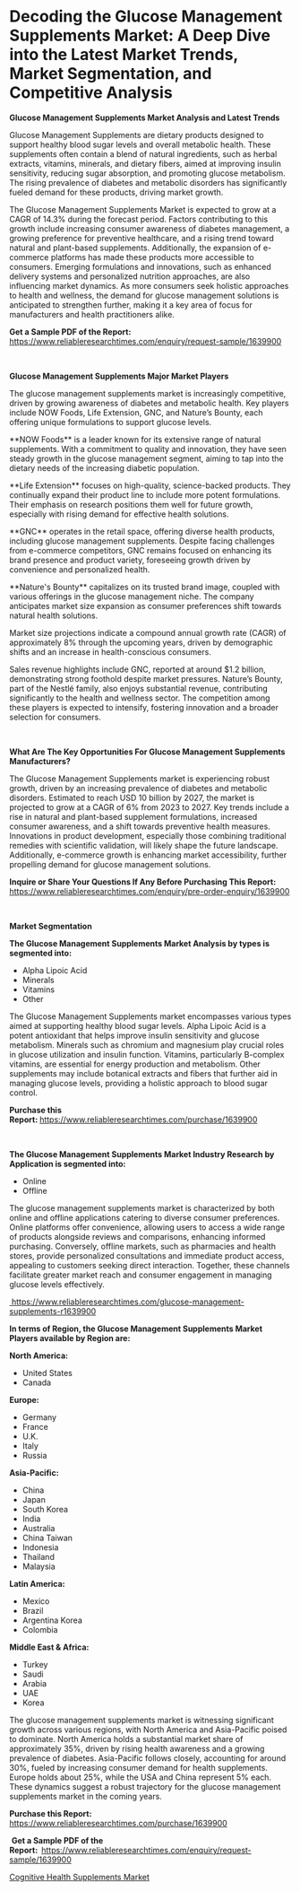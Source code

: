 <p><h1>Decoding the Glucose Management Supplements Market: A Deep Dive into the Latest Market Trends, Market Segmentation, and Competitive Analysis</h1></p><p><strong>Glucose Management Supplements Market Analysis and Latest Trends</strong></p>
<p><p>Glucose Management Supplements are dietary products designed to support healthy blood sugar levels and overall metabolic health. These supplements often contain a blend of natural ingredients, such as herbal extracts, vitamins, minerals, and dietary fibers, aimed at improving insulin sensitivity, reducing sugar absorption, and promoting glucose metabolism. The rising prevalence of diabetes and metabolic disorders has significantly fueled demand for these products, driving market growth.</p><p>The Glucose Management Supplements Market is expected to grow at a CAGR of 14.3% during the forecast period. Factors contributing to this growth include increasing consumer awareness of diabetes management, a growing preference for preventive healthcare, and a rising trend toward natural and plant-based supplements. Additionally, the expansion of e-commerce platforms has made these products more accessible to consumers. Emerging formulations and innovations, such as enhanced delivery systems and personalized nutrition approaches, are also influencing market dynamics. As more consumers seek holistic approaches to health and wellness, the demand for glucose management solutions is anticipated to strengthen further, making it a key area of focus for manufacturers and health practitioners alike.</p></p>
<p><strong>Get a Sample PDF of the Report:&nbsp;</strong> <a href="https://www.reliableresearchtimes.com/enquiry/request-sample/1639900?utm_campaign=2237&utm_medium=2&utm_source=Github&utm_content=ia&utm_term=04042025&utm_id=glucose-management-supplements">https://www.reliableresearchtimes.com/enquiry/request-sample/1639900</a></p>
<p>&nbsp;</p>
<p><strong>Glucose Management Supplements Major Market Players</strong></p>
<p><p>The glucose management supplements market is increasingly competitive, driven by growing awareness of diabetes and metabolic health. Key players include NOW Foods, Life Extension, GNC, and Nature’s Bounty, each offering unique formulations to support glucose levels.</p><p>**NOW Foods** is a leader known for its extensive range of natural supplements. With a commitment to quality and innovation, they have seen steady growth in the glucose management segment, aiming to tap into the dietary needs of the increasing diabetic population.</p><p>**Life Extension** focuses on high-quality, science-backed products. They continually expand their product line to include more potent formulations. Their emphasis on research positions them well for future growth, especially with rising demand for effective health solutions.</p><p>**GNC** operates in the retail space, offering diverse health products, including glucose management supplements. Despite facing challenges from e-commerce competitors, GNC remains focused on enhancing its brand presence and product variety, foreseeing growth driven by convenience and personalized health.</p><p>**Nature's Bounty** capitalizes on its trusted brand image, coupled with various offerings in the glucose management niche. The company anticipates market size expansion as consumer preferences shift towards natural health solutions.</p><p>Market size projections indicate a compound annual growth rate (CAGR) of approximately 8% through the upcoming years, driven by demographic shifts and an increase in health-conscious consumers. </p><p>Sales revenue highlights include GNC, reported at around $1.2 billion, demonstrating strong foothold despite market pressures. Nature’s Bounty, part of the Nestlé family, also enjoys substantial revenue, contributing significantly to the health and wellness sector. The competition among these players is expected to intensify, fostering innovation and a broader selection for consumers.</p></p>
<p>&nbsp;</p>
<p><strong>What Are The Key Opportunities For Glucose Management Supplements Manufacturers?</strong></p>
<p><p>The Glucose Management Supplements market is experiencing robust growth, driven by an increasing prevalence of diabetes and metabolic disorders. Estimated to reach USD 10 billion by 2027, the market is projected to grow at a CAGR of 6% from 2023 to 2027. Key trends include a rise in natural and plant-based supplement formulations, increased consumer awareness, and a shift towards preventive health measures. Innovations in product development, especially those combining traditional remedies with scientific validation, will likely shape the future landscape. Additionally, e-commerce growth is enhancing market accessibility, further propelling demand for glucose management solutions.</p></p>
<p><strong>Inquire or Share Your Questions If Any Before Purchasing This Report:</strong> <a href="https://www.reliableresearchtimes.com/enquiry/pre-order-enquiry/1639900?utm_campaign=2237&utm_medium=2&utm_source=Github&utm_content=ia&utm_term=04042025&utm_id=glucose-management-supplements">https://www.reliableresearchtimes.com/enquiry/pre-order-enquiry/1639900</a></p>
<p>&nbsp;</p>
<p><strong>Market Segmentation</strong></p>
<p><strong>The Glucose Management Supplements Market Analysis by types is segmented into:</strong></p>
<p><ul><li>Alpha Lipoic Acid</li><li>Minerals</li><li>Vitamins</li><li>Other</li></ul></p>
<p><p>The Glucose Management Supplements market encompasses various types aimed at supporting healthy blood sugar levels. Alpha Lipoic Acid is a potent antioxidant that helps improve insulin sensitivity and glucose metabolism. Minerals such as chromium and magnesium play crucial roles in glucose utilization and insulin function. Vitamins, particularly B-complex vitamins, are essential for energy production and metabolism. Other supplements may include botanical extracts and fibers that further aid in managing glucose levels, providing a holistic approach to blood sugar control.</p></p>
<p><strong>Purchase this Report:&nbsp;</strong><a href="https://www.reliableresearchtimes.com/purchase/1639900?utm_campaign=2237&utm_medium=2&utm_source=Github&utm_content=ia&utm_term=04042025&utm_id=glucose-management-supplements">https://www.reliableresearchtimes.com/purchase/1639900</a></p>
<p>&nbsp;</p>
<p><strong>The Glucose Management Supplements Market Industry Research by Application is segmented into:</strong></p>
<p><ul><li>Online</li><li>Offline</li></ul></p>
<p><p>The glucose management supplements market is characterized by both online and offline applications catering to diverse consumer preferences. Online platforms offer convenience, allowing users to access a wide range of products alongside reviews and comparisons, enhancing informed purchasing. Conversely, offline markets, such as pharmacies and health stores, provide personalized consultations and immediate product access, appealing to customers seeking direct interaction. Together, these channels facilitate greater market reach and consumer engagement in managing glucose levels effectively.</p></p>
<p><a href="https://www.reliableresearchtimes.com/glucose-management-supplements-r1639900?utm_campaign=2237&utm_medium=2&utm_source=Github&utm_content=ia&utm_term=04042025&utm_id=glucose-management-supplements">&nbsp;https://www.reliableresearchtimes.com/glucose-management-supplements-r1639900</a></p>
<p><strong>In terms of Region, the Glucose Management Supplements Market Players available by Region are:</strong></p>
<p>
    <p> <strong> North America: </strong>
        <ul>
            <li>United States</li>
            <li>Canada</li>
        </ul>
        </p> 
    <p> <strong> Europe: </strong>
        <ul>
            <li>Germany</li>
            <li>France</li>
            <li>U.K.</li>
            <li>Italy</li>
            <li>Russia</li>
        </ul>
        </p> 
    <p> <strong> Asia-Pacific: </strong>
        <ul>
            <li>China</li>
            <li>Japan</li>
            <li>South Korea</li>
            <li>India</li>
            <li>Australia</li>
            <li>China Taiwan</li>
            <li>Indonesia</li>
            <li>Thailand</li>
            <li>Malaysia</li>
        </ul>
        </p> 
    <p> <strong> Latin America: </strong>
        <ul>
            <li>Mexico</li>
            <li>Brazil</li>
            <li>Argentina Korea</li>
            <li>Colombia</li>
        </ul>
        </p> 
    <p> <strong> Middle East & Africa: </strong>
        <ul>
            <li>Turkey</li>
            <li>Saudi</li>
            <li>Arabia</li>
            <li>UAE</li>
            <li>Korea</li>
        </ul>
    </p>
    </p>
<p><p>The glucose management supplements market is witnessing significant growth across various regions, with North America and Asia-Pacific poised to dominate. North America holds a substantial market share of approximately 35%, driven by rising health awareness and a growing prevalence of diabetes. Asia-Pacific follows closely, accounting for around 30%, fueled by increasing consumer demand for health supplements. Europe holds about 25%, while the USA and China represent 5% each. These dynamics suggest a robust trajectory for the glucose management supplements market in the coming years.</p></p>
<p><strong>Purchase this Report: </strong><a href="https://www.reliableresearchtimes.com/purchase/1639900?utm_campaign=2237&utm_medium=2&utm_source=Github&utm_content=ia&utm_term=04042025&utm_id=glucose-management-supplements">https://www.reliableresearchtimes.com/purchase/1639900</a></p>
<p>&nbsp;<strong>Get a Sample PDF of the Report:&nbsp;&nbsp;</strong><a href="https://www.reliableresearchtimes.com/enquiry/request-sample/1639900?utm_campaign=2237&utm_medium=2&utm_source=Github&utm_content=ia&utm_term=04042025&utm_id=glucose-management-supplements">https://www.reliableresearchtimes.com/enquiry/request-sample/1639900</a></p>
<p><strong></strong></p>
<p><p><a href="https://github.com/mcfred89/Market-Research-Report-List-1/blob/main/cognitive-health-supplements-market.md?utm_campaign=2237&utm_medium=2&utm_source=Github&utm_content=ia&utm_term=04042025&utm_id=glucose-management-supplements">Cognitive Health Supplements Market</a></p></p>